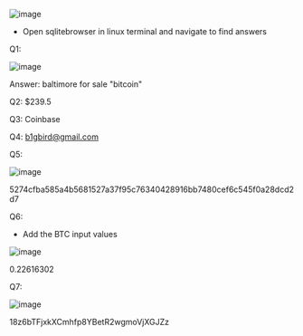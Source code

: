 ![image](https://github.com/Kiezroy/NCL/assets/67439231/ba724f86-390d-46fe-a661-c74ea5a61a98)

- Open sqlitebrowser in linux terminal and navigate to find answers

Q1: 

![image](https://github.com/Kiezroy/NCL/assets/67439231/20c596ea-f381-4cf0-97a4-f96c5c70aa15)

Answer: baltimore for sale "bitcoin"

Q2: $239.5

Q3: Coinbase

Q4: b1gbird@gmail.com

Q5: 

![image](https://github.com/Kiezroy/NCL/assets/67439231/f7b8deef-359b-4275-ac67-455fca572290)

5274cfba585a4b5681527a37f95c76340428916bb7480cef6c545f0a28dcd2d7

Q6:

- Add the BTC input values

![image](https://github.com/Kiezroy/NCL/assets/67439231/0d8f0513-9ec0-49f7-8bef-a0b345ccf502)

0.22616302


Q7:

![image](https://github.com/Kiezroy/NCL/assets/67439231/096568a2-5c6d-4ccb-be41-a2f26ee4329e)

18z6bTFjxkXCmhfp8YBetR2wgmoVjXGJZz
